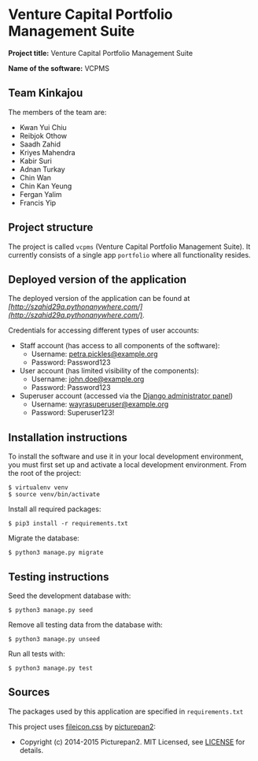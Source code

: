 # Venture Capital Portfolio Management Suite

**Project title:** Venture Capital Portfolio Management Suite

**Name of the software:** VCPMS

## Team Kinkajou

The members of the team are:

- Kwan Yui Chiu
- Reibjok Othow
- Saadh Zahid
- Kriyes Mahendra
- Kabir Suri
- Adnan Turkay
- Chin Wan
- Chin Kan Yeung
- Fergan Yalim
- Francis Yip

## Project structure

The project is called `vcpms` (Venture Capital Portfolio Management Suite). It currently consists of a single
app `portfolio` where all functionality resides.

## Deployed version of the application

The deployed version of the application can be found at *[http://szahid29a.pythonanywhere.com/](http://szahid29a.pythonanywhere.com/)*.

Credentials for accessing different types of user accounts:
  - Staff account (has access to all components of the software):
    - Username: petra.pickles@example.org
    - Password: Password123
  - User account (has limited visibility of the components):
    - Username: john.doe@example.org
    - Password: Password123
  - Superuser account (accessed via the [Django administrator panel](http://szahid29a.pythonanywhere.com/admin))
    - Username: wayrasuperuser@example.org
    - Password: Superuser123!

## Installation instructions

To install the software and use it in your local development environment, you must first set up and activate a local
development environment. From the root of the project:

```
$ virtualenv venv
$ source venv/bin/activate
```

Install all required packages:

```
$ pip3 install -r requirements.txt
```

Migrate the database:

```
$ python3 manage.py migrate
```

## Testing instructions

Seed the development database with:

```
$ python3 manage.py seed
```

Remove all testing data from the database with:

```
$ python3 manage.py unseed
```

Run all tests with:

```
$ python3 manage.py test
```

## Sources

The packages used by this application are specified in `requirements.txt`

This project uses [fileicon.css](https://github.com/picturepan2/fileicon.css)
by [picturepan2](https://github.com/picturepan2):

- Copyright (c) 2014-2015 Picturepan2. MIT Licensed,
  see [LICENSE](https://github.com/AdnanTurkay/team-kinkajou/blob/main/portfolio/static/css/LICENSE) for details.
